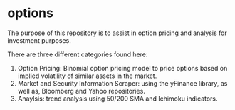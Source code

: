 # options
The purpose of this repository is to assist in option pricing and analysis for investment purposes.

There are three different categories found here:

1) Option Pricing: Binomial option pricing model to price options based on implied volatility of similar assets in the market. 
2) Market and Security Information Scraper: using the yFinance library, as well as, Bloomberg and Yahoo repositories.
3) Anaylsis: trend analysis using 50/200 SMA and Ichimoku indicators.



